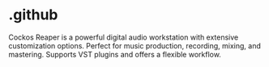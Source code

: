 # .github
Cockos Reaper is a powerful digital audio workstation with extensive customization options. Perfect for music production, recording, mixing, and mastering. Supports VST plugins and offers a flexible workflow.
